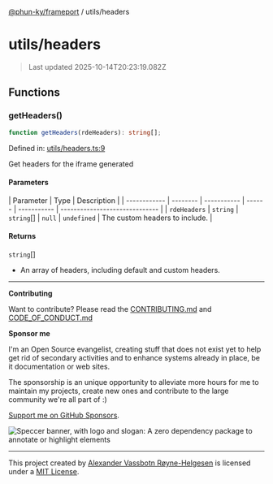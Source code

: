 [@phun-ky/frameport](../README.md) / utils/headers

# utils/headers

> Last updated 2025-10-14T20:23:19.082Z

## Functions

### getHeaders()

```ts
function getHeaders(rdeHeaders): string[];
```

Defined in: [utils/headers.ts:9](https://github.com/phun-ky/frameport/blob/main/src/utils/headers.ts#L9)

Get headers for the iframe generated

#### Parameters

| Parameter    | Type     | Description |
| ------------ | -------- | ----------- | ------ | ----------- | ------------------------------ |
| `rdeHeaders` | `string` | `string`\[] | `null` | `undefined` | The custom headers to include. |

#### Returns

`string`\[]

- An array of headers, including default and custom headers.

---

**Contributing**

Want to contribute? Please read the [CONTRIBUTING.md](https://github.com/phun-ky/frameport/blob/main/CONTRIBUTING.md) and [CODE_OF_CONDUCT.md](https://github.com/phun-ky/frameport/blob/main/CODE_OF_CONDUCT.md)

**Sponsor me**

I'm an Open Source evangelist, creating stuff that does not exist yet to help get rid of secondary activities and to enhance systems already in place, be it documentation or web sites.

The sponsorship is an unique opportunity to alleviate more hours for me to maintain my projects, create new ones and contribute to the large community we're all part of :)

[Support me on GitHub Sponsors](https://github.com/sponsors/phun-ky).

![Speccer banner, with logo and slogan: A zero dependency package to annotate or highlight elements](https://github.com/phun-ky/frameport/blob/main/public/frameport-banner.png?raw=true)

---

This project created by [Alexander Vassbotn Røyne-Helgesen](http://phun-ky.net) is licensed under a [MIT License](https://choosealicense.com/licenses/mit/).
